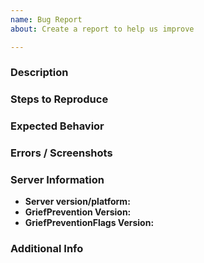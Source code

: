 ```yaml
---
name: Bug Report
about: Create a report to help us improve

---
```


<!--- This is just a recommended template, but you should follow it --->

### Description
<!--- A clear and concise description of what the problem is --->

### Steps to Reproduce
<!--- Steps to reproduce the problem. --->

### Expected Behavior
<!--- A clear and concise description of what you expected to happen --->

### Errors / Screenshots
<!--- If applicable, add errors and screenshots to help explain your problem --->

<!---
 If you get a console error, you should send the full error. 
 Also you should send long errors using a permanent and reliable paste service like Gist, not hastebin.
--->

### Server Information
* **Server version/platform:**        <!-- /version -->
* **GriefPrevention Version:**        <!-- /version Skript -->
* **GriefPreventionFlags Version:**   <!-- /version Skript -->

### Additional Info
<!--- Add any other information about the problem here --->
